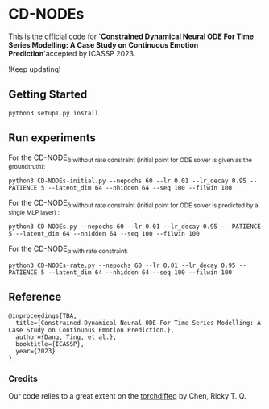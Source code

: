 # CD-NODEs

This is the official code for '**Constrained Dynamical Neural ODE For Time Series Modelling: A Case Study on Continuous Emotion Prediction**'accepted by ICASSP 2023. 

!Keep updating!



## Getting Started

```
python3 setup1.py install
```



## Run experiments

For the CD-NODE<sub>&alpha;&#772; without rate constraint (initial point for ODE solver is given as the groundtruth): 

```
python3 CD-NODEs-initial.py --nepochs 60 --lr 0.01 --lr_decay 0.95 -- PATIENCE 5 --latent_dim 64 --nhidden 64 --seq 100 --filwin 100
```

For the CD-NODE<sub>&alpha;&#772; without rate constraint (initial point for ODE solver is predicted by a single MLP layer) : 

```
python3 CD-NODEs.py --nepochs 60 --lr 0.01 --lr_decay 0.95 -- PATIENCE 5 --latent_dim 64 --nhidden 64 --seq 100 --filwin 100
```

For the CD-NODE<sub>&alpha; with rate constraint: 

```
python3 CD-NODEs-rate.py --nepochs 60 --lr 0.01 --lr_decay 0.95 -- PATIENCE 5 --latent_dim 64 --nhidden 64 --seq 100 --filwin 100
```



## Reference 

```
@inproceedings{TBA,
  title={Constrained Dynamical Neural ODE For Time Series Modelling: A Case Study on Continuous Emotion Prediction.},
  author={Dang, Ting, et al.},
  booktitle={ICASSP},
  year={2023}
}
```



### Credits

Our code relies to a great extent on the  [torchdiffeq](https://github.com/rtqichen/torchdiffeq) by Chen, Ricky T. Q.